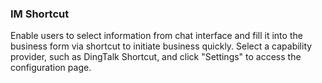 ### IM Shortcut
Enable users to select information from chat interface and fill it into the business form via shortcut to initiate business quickly.
Select a capability provider, such as DingTalk Shortcut, and click "Settings" to access the configuration page.


